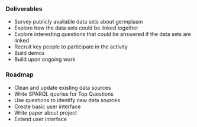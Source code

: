### Deliverables ###

  * Survey publicly available data sets about germplasm
  * Explore how the data sets could be linked together
  * Explore interesting questions that could be answered if the data sets are linked
  * Recruit key people to participate in the activity
  * Build demos
  * Build upon ongoing work

### Roadmap ###

  * Clean and update existing data sources
  * Write SPARQL queries for Top Questions
  * Use questions to identify new data sources
  * Create basic user interface
  * Write paper about project
  * Extend user interface